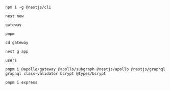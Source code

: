 `npm i -g @nestjs/cli`

`nest new`

`gateway`

`pnpm`

`cd gateway`

`nest g app`

`users` 

`pnpm i @apollo/gateway @apollo/subgraph @nestjs/apollo @nestjs/graphql graphql class-validator bcrypt @types/bcrypt`

`pnpm i express`